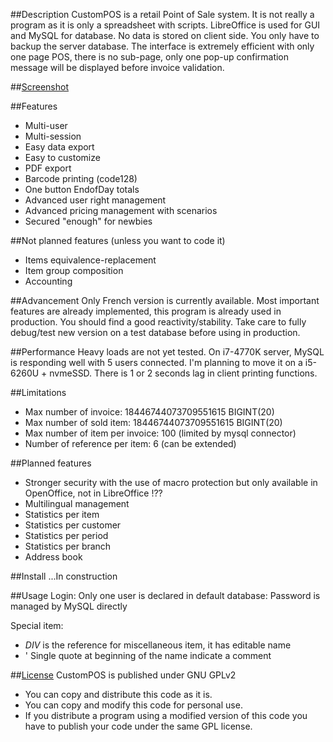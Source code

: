 ##Description
CustomPOS is a retail Point of Sale system.
It is not really a program as it is only a spreadsheet with scripts.
LibreOffice is used for GUI and MySQL for database. No data is stored on client side. You only have to backup the server database.
The interface is extremely efficient with only one page POS, there is no sub-page, only one pop-up confirmation message will be displayed before invoice validation.



##[Screenshot](https://github.com/Nick689/CustomPOS/wiki/Screenshot)




##Features
* Multi-user
* Multi-session
* Easy data export
* Easy to customize
* PDF export
* Barcode printing (code128)
* One button EndofDay totals
* Advanced user right management
* Advanced pricing management with scenarios
* Secured "enough" for newbies



##Not planned features (unless you want to code it)
* Items equivalence-replacement
* Item group composition
* Accounting



##Advancement
Only French version is currently available.
Most important features are already implemented, this program is already used in production.
You should find a good reactivity/stability.
Take care to fully debug/test new version on a test database before using in production.



##Performance
Heavy loads are not yet tested.
On i7-4770K server, MySQL is responding well with 5 users connected.
I'm planning to move it on a i5-6260U + nvmeSSD.
There is 1 or 2 seconds lag in client printing functions.



##Limitations
* Max number of invoice: 18446744073709551615 BIGINT(20)
* Max number of sold item: 18446744073709551615 BIGINT(20)
* Max number of item per invoice: 100 (limited by mysql connector)
* Number of reference per item: 6 (can be extended)



##Planned features
* Stronger security with the use of macro protection but only available in OpenOffice, not in LibreOffice !??
* Multilingual management
* Statistics per item
* Statistics per customer
* Statistics per period
* Statistics per branch
* Address book



##Install
...In construction




##Usage
Login:  Only one user is declared in default database: <root>    Password is managed by MySQL directly

Special item:
 -  *DIV* is the reference for miscellaneous item, it has editable name
 -  '  Single quote at beginning of the name indicate a comment



##[License](/License.md)
CustomPOS is published under GNU GPLv2
* You can copy and distribute this code as it is.
* You can copy and modify this code for personal use.
* If you distribute a program using a modified version of this code you have to publish your code under the same GPL license.


